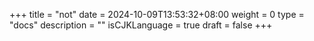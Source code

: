 +++
title = "not"
date = 2024-10-09T13:53:32+08:00
weight = 0
type = "docs"
description = ""
isCJKLanguage = true
draft = false
+++